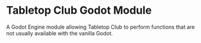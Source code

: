 # Tabletop Club Godot Module
 A Godot Engine module allowing Tabletop Club to perform functions that are not usually available with the vanilla Godot.
